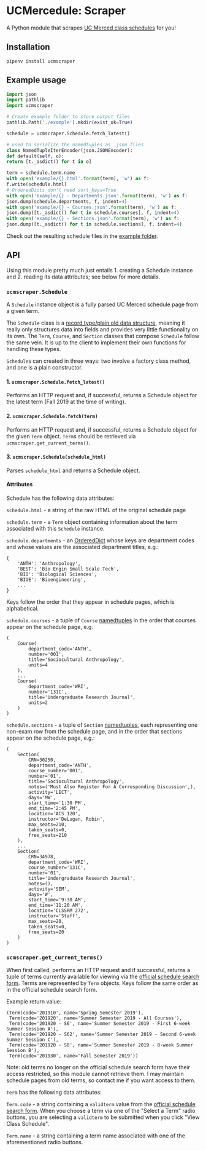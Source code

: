 # UCMercedule: Scraper
A Python module that scrapes [UC Merced class schedules][1] for you!

## Installation
```
pipenv install ucmscraper
```

## Example usage
```python
import json
import pathlib
import ucmscraper

# Create example folder to store output files
pathlib.Path('./example').mkdir(exist_ok=True)

schedule = ucmscraper.Schedule.fetch_latest()

# used to serialize the namedtuples as .json files
class NamedTupleIterEncoder(json.JSONEncoder):
def default(self, o):
return [t._asdict() for t in o]

term = schedule.term.name
with open('example/{}.html'.format(term), 'w') as f:
f.write(schedule.html)
# OrderedDicts don't need sort_keys=True
with open('example/{} - Departments.json'.format(term), 'w') as f:
json.dump(schedule.departments, f, indent=4)
with open('example/{} - Courses.json'.format(term), 'w') as f:
json.dump([t._asdict() for t in schedule.courses], f, indent=4)
with open('example/{} - Sections.json'.format(term), 'w') as f:
json.dump([t._asdict() for t in schedule.sections], f, indent=4)
```
Check out the resulting schedule files in the [example folder](example/).

## API
Using this module pretty much just entails 1. creating a Schedule instance and
2. reading its data attributes; see below for more details.

### `ucmscraper.Schedule`
A `Schedule` instance object is a fully parsed UC Merced schedule page from a
given term.

The `Schedule` class is a [record type/plain old data structure][4], meaning it 
really only structures data into fields and provides very little functionality
on its own. The `Term`, `Course`, and `Section` classes that compose `Schedule`
follow the same vein. It is up to the client to implement their own functions
for handling these types.

`Schedule`s can created in three ways: two involve a factory class method, and
one is a plain constructor.

#### 1. `ucmscraper.Schedule.fetch_latest()`
Performs an HTTP request and, if successful, returns a Schedule object for the
latest term (Fall 2019 at the time of writing).

#### 2. `ucmscraper.Schedule.fetch(term)`
Performs an HTTP request and, if successful, returns a Schedule object for the
given `Term` object. `Term`s should be retrieved via
`ucmscraper.get_current_terms()`.

#### 3. `ucmscraper.Schedule(schedule_html)`
Parses `schedule_html` and returns a Schedule object.

#### Attributes
Schedule has the following data attributes:

`schedule.html` - a string of the raw HTML of the original schedule page

`schedule.term` - a `Term` object containing information about the term
associated with this `Schedule` instance.

`schedule.departments` - an [OrderedDict][2] whose keys are department codes and
whose values are the associated department titles, e.g.:
```
{
    'ANTH': 'Anthropology',
    'BEST': 'Bio Engin Small Scale Tech',
    'BIO': 'Biological Sciences',
    'BIOE': 'Bioengineering',
    ...
}
```
Keys follow the order that they appear in schedule pages, which is alphabetical.

`schedule.courses` - a tuple of `Course` [namedtuples](3) in the order that
courses appear on the schedule page, e.g.
```
(
    Course(
        department_code='ANTH',
        number='001',
        title='Sociocultural Anthropology',
        units=4
    ),
    ...
    Course(
        department_code='WRI',
        number='131C',
        title='Undergraduate Research Journal',
        units=2
    )
)
```

`schedule.sections` - a tuple of `Section` [namedtuples](3), each representing
one non-exam row from the schedule page, and in the order that sections appear
on the schedule page, e.g.:
```
(
    Section(
        CRN=30250,
        department_code='ANTH',
        course_number='001',
        number='01',
        title='Sociocultural Anthropology',
        notes=('Must Also Register For A Corresponding Discussion',),
        activity='LECT',
        days='MW',
        start_time='1:30 PM',
        end_time='2:45 PM',
        location='ACS 120',
        instructor='DeLugan, Robin',
        max_seats=210,
        taken_seats=0,
        free_seats=210
    ),
    ...
    Section(
        CRN=34978,
        department_code='WRI',
        course_number='131C',
        number='01',
        title='Undergraduate Research Journal',
        notes=(),
        activity='SEM',
        days='W',
        start_time='9:30 AM',
        end_time='11:20 AM',
        location='CLSSRM 272',
        instructor='Staff',
        max_seats=20,
        taken_seats=0,
        free_seats=20
    )
)
```

### `ucmscraper.get_current_terms()`
When first called, performs an HTTP request and if successful, returns a tuple
of terms currently available for viewing via the [official schedule search form][1].
Terms are represented by `Term` objects. Keys follow the same order as in the
official schedule search form.

Example return value:
```
(Term(code='201910', name='Spring Semester 2019'),
 Term(code='201920', name='Summer Semester 2019 - All Courses'),
 Term(code='201920 - S6', name='Summer Semester 2019 - First 6-week Summer Session A'),
 Term(code='201920 - S62', name='Summer Semester 2019 - Second 6-week Summer Session C'),
 Term(code='201920 - S8', name='Summer Semester 2019 - 8-week Summer Session B'),
 Term(code='201930', name='Fall Semester 2019'))
```

Note: old terms no longer on the official schedule search form have their access
restricted, so this module cannot retrieve them. I may maintain schedule pages
from old terms, so contact me if you want access to them. 

`Term` has the following data attributes:

`Term.code` - a string containing a `validterm` value from the
[official schedule search form][1]. When you choose a term via one of the
"Select a Term" radio buttons, you are selecting a `validterm` to be submitted
when you click "View Class Schedule".

`Term.name` - a string containing a term name associated with one of the
aforementioned radio buttons.

[1]: https://mystudentrecord.ucmerced.edu/pls/PROD/xhwschedule.p_selectsubject
[2]: https://docs.python.org/3.5/library/collections.html#collections.OrderedDict
[3]: https://docs.python.org/3.5/library/collections.html#collections.namedtuple
[4]: https://en.wikipedia.org/wiki/Record_(computer_science)
